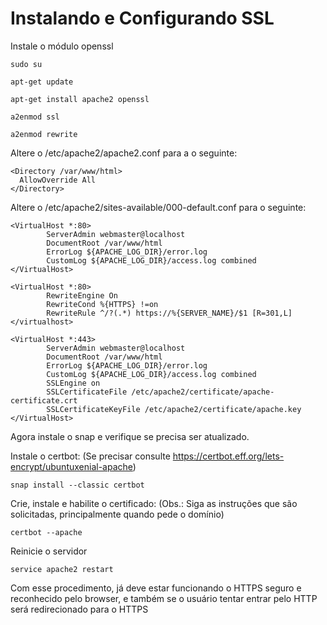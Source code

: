 # Instalando e Configurando SSL

Instale o módulo openssl

```
sudo su

apt-get update

apt-get install apache2 openssl

a2enmod ssl

a2enmod rewrite
```

Altere o /etc/apache2/apache2.conf para a o seguinte:

```
<Directory /var/www/html>
  AllowOverride All
</Directory>
```

Altere o /etc/apache2/sites-available/000-default.conf para o seguinte:

```
<VirtualHost *:80>
        ServerAdmin webmaster@localhost
        DocumentRoot /var/www/html
        ErrorLog ${APACHE_LOG_DIR}/error.log
        CustomLog ${APACHE_LOG_DIR}/access.log combined
</VirtualHost>

<VirtualHost *:80>
        RewriteEngine On
        RewriteCond %{HTTPS} !=on
        RewriteRule ^/?(.*) https://%{SERVER_NAME}/$1 [R=301,L]
</virtualhost>

<VirtualHost *:443>
        ServerAdmin webmaster@localhost
        DocumentRoot /var/www/html
        ErrorLog ${APACHE_LOG_DIR}/error.log
        CustomLog ${APACHE_LOG_DIR}/access.log combined
        SSLEngine on
        SSLCertificateFile /etc/apache2/certificate/apache-certificate.crt
        SSLCertificateKeyFile /etc/apache2/certificate/apache.key
</VirtualHost>
```

Agora instale o snap e verifique se precisa ser atualizado.

Instale o certbot: (Se precisar consulte https://certbot.eff.org/lets-encrypt/ubuntuxenial-apache)

```
snap install --classic certbot
```

Crie, instale e habilite o certificado: (Obs.: Siga as instruções que são solicitadas, principalmente quando pede o domínio)

```
certbot --apache
```

Reinicie o servidor

```
service apache2 restart
```

Com esse procedimento, já deve estar funcionando o HTTPS seguro e reconhecido pelo browser, e também se o usuário tentar entrar pelo HTTP será redirecionado para o HTTPS
